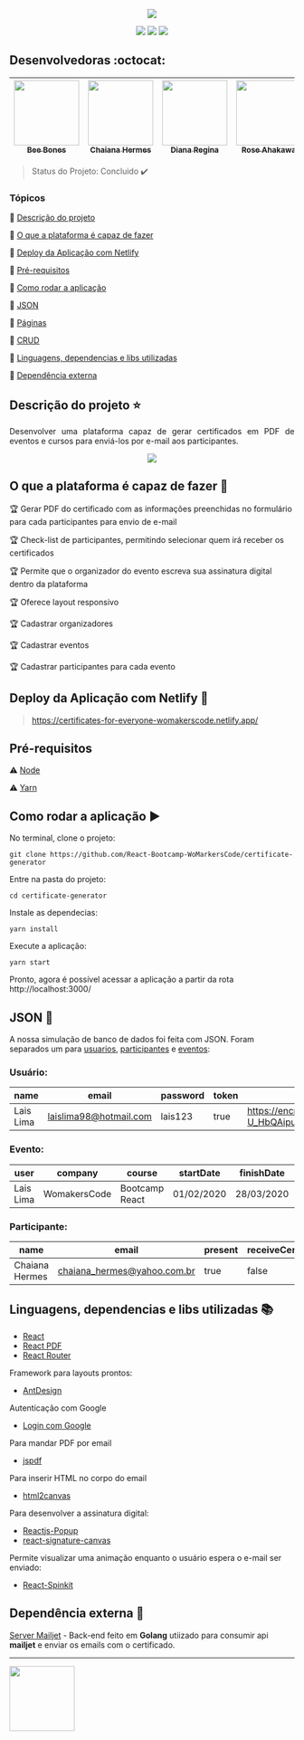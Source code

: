 <p align="center">
  <img src="https://user-images.githubusercontent.com/46378210/80918424-34fffd00-8d3b-11ea-99ee-477a3ebf4d89.png">
</p>

<p align="center">
  <img src="https://img.shields.io/static/v1?label=react&message=framework&color=blue&style=for-the-badge&logo=REACT"/>
  <img src="https://img.shields.io/static/v1?label=Netlify&message=deploy&color=blue&style=for-the-badge&logo=netlify"/>
  <img src="http://img.shields.io/static/v1?label=License&message=MIT&color=green&style=for-the-badge"/>
</p>

## Desenvolvedoras :octocat:

| [<img src="https://avatars2.githubusercontent.com/u/40778029?s=400&u=0ff80f01d3cb66b2af110aea5d30701d8ac6b6ec&v=4" width=115><br><sub>Bee Bones</sub>](https://github.com/beebones) | [<img src="https://media-exp1.licdn.com/dms/image/C4E03AQGE1Yb8mAu4_A/profile-displayphoto-shrink_200_200/0?e=1592438400&v=beta&t=-ANjM-l29GR6AVf_OxXkfk7NH424lVgJmjQIgIos2Ck" width=115><br><sub>Chaiana Hermes</sub>](https://github.com/chaihermes) | [<img src="https://avatars2.githubusercontent.com/u/46378210?s=400&u=071f7791bb03f8e102d835bdb9c2f0d3d24e8a34&v=4" width=115><br><sub>Diana Regina</sub>](https://github.com/Diana-ops) | [<img src="https://avatars0.githubusercontent.com/u/56303576?s=400&u=b3afc995a8a4a0a5b0af9ff64e4953c907927f23&v=4" width=115><br><sub>Rose Ahakawa</sub>](https://github.com/ahakawa) |
| :---------------------------------------------------------------------------------------------------------------------------------------------------------------------------------: | :----------------------------------------------------------------------------------------------------------------------------------------------------------------------------------------------------------------------------------------------------: | :-------------------------------------------------------------------------------------------------------------------------------------------------------------------------------------: | :-----------------------------------------------------------------------------------------------------------------------------------------------------------------------------------: |


> Status do Projeto: Concluido :heavy_check_mark:

### Tópicos

:small_blue_diamond: [Descrição do projeto](#descrição-do-projeto-star)

:small_blue_diamond: [O que a plataforma é capaz de fazer](#o-que-a-plataforma-é-capaz-de-fazer-checkered_flag)

:small_blue_diamond: [Deploy da Aplicação com Netlify](#deploy-da-aplicação-com-netlify-dash)

:small_blue_diamond: [Pré-requisitos](#pré-requisitos)

:small_blue_diamond: [Como rodar a aplicação](#como-rodar-a-aplicação-arrow_forward)

:small_blue_diamond: [JSON](#json-floppy_disk)

:small_blue_diamond: [Páginas](#páginas)

:small_blue_diamond: [CRUD](#crud)

:small_blue_diamond: [Linguagens, dependencias e libs utilizadas ](#linguagens-dependencias-e-libs-utilizadas-books)

:small_blue_diamond: [Dependência externa](#dependência-externa-incoming_envelope)

## Descrição do projeto :star:

<p align="justify">
Desenvolver uma plataforma capaz de gerar certificados em PDF de eventos e cursos para enviá-los por e-mail aos participantes.
</p>

<p align="center">
<img src="https://user-images.githubusercontent.com/46378210/80231326-9a603980-8629-11ea-8798-eabacda99982.png"/>
</p>

## O que a plataforma é capaz de fazer :checkered_flag:

:trophy: Gerar PDF do certificado com as informações preenchidas no formulário para cada participantes para envio de e-mail

:trophy: Check-list de participantes, permitindo selecionar quem irá receber os certificados

:trophy: Permite que o organizador do evento escreva sua assinatura digital dentro da plataforma

:trophy: Oferece layout responsivo

:trophy: Cadastrar organizadores

:trophy: Cadastrar eventos

:trophy: Cadastrar participantes para cada evento

## Deploy da Aplicação com Netlify :dash:

> https://certificates-for-everyone-womakerscode.netlify.app/

## Pré-requisitos

:warning: [Node](https://nodejs.org/en/download/)

:warning: [Yarn](https://classic.yarnpkg.com/pt-BR/docs/install/#windows-stable)

## Como rodar a aplicação :arrow_forward:

No terminal, clone o projeto:

```
git clone https://github.com/React-Bootcamp-WoMarkersCode/certificate-generator
```

Entre na pasta do projeto:

```
cd certificate-generator
```

Instale as dependecias:

```
yarn install
```

Execute a aplicação:

```
yarn start
```

Pronto, agora é possível acessar a aplicação a partir da rota http://localhost:3000/

## JSON :floppy_disk:

A nossa simulação de banco de dados foi feita com JSON. Foram separados um para [usuarios](https://github.com/React-Bootcamp-WoMarkersCode/certificate-generator/blob/DianaRegina/certificate/src/services/users.json), [participantes](https://github.com/React-Bootcamp-WoMarkersCode/certificate-generator/blob/DianaRegina/certificate/src/services/participantes.json) e [eventos](https://github.com/React-Bootcamp-WoMarkersCode/certificate-generator/blob/DianaRegina/certificate/src/services/events.json):

### Usuário:

| name      | email                  | password | token | avatar                                                                                                              |
| --------- | ---------------------- | -------- | ----- | ------------------------------------------------------------------------------------------------------------------- |
| Lais Lima | laislima98@hotmail.com | lais123  | true  | https://encrypted-tbn0.gstatic.com/images?q=tbn%3AANd9GcS9-U_HbQAipum9lWln3APcBIwng7T46hdBA42EJv8Hf6Z4fDT3&usqp=CAU |

### Evento:

| user      | company      | course         | startDate  | finishDate | workload | logo                                                         |
| --------- | ------------ | -------------- | ---------- | ---------- | -------- | ------------------------------------------------------------ |
| Lais Lima | WomakersCode | Bootcamp React | 01/02/2020 | 28/03/2020 | 56       | https://miro.medium.com/max/478/1*jriufqYKgJTW4DKrBizU5w.png | https://upload.wikimedia.org/wikipedia/commons/7/7f/Assinatura_Jos%C3%A9_Saramago.png |

### Participante:

| name           | email                       | present | receiveCertificate | course         |
| -------------- | --------------------------- | ------- | ------------------ | -------------- |
| Chaiana Hermes | chaiana_hermes@yahoo.com.br | true    | false              | Bootcamp React |

## Linguagens, dependencias e libs utilizadas :books:

- [React](https://pt-br.reactjs.org/docs/create-a-new-react-app.html)
- [React PDF](https://react-pdf.org/)
- [React Router](https://reacttraining.com/react-router/web/guides/quick-start)

Framework para layouts prontos:

- [AntDesign](https://ant.design/docs/react/introduce)

Autenticação com Google

- [Login com Google](https://www.npmjs.com/package/react-google-login)

Para mandar PDF por email

- [jspdf](https://www.npmjs.com/package/jspdf)

Para inserir HTML no corpo do email

- [html2canvas](https://www.npmjs.com/package/html2canvas)

Para desenvolver a assinatura digital:

- [Reactjs-Popup](https://react-popup.elazizi.com/getting-started/)
- [react-signature-canvas](https://www.npmjs.com/package/react-signature-canvas)

Permite visualizar uma animação enquanto o usuário espera o e-mail ser enviado:

- [React-Spinkit](https://github.com/KyleAMathews/react-spinkit)

## Dependência externa :incoming_envelope:

[Server Mailjet](https://github.com/beebones/server-mailjet) - Back-end feito em **Golang** utiizado para consumir api **mailjet** e enviar os emails com o certificado.

<hr/>

<img src="https://user-images.githubusercontent.com/46378210/82743777-49d21e00-9d46-11ea-9221-3d035cfd8c1b.png" width="115">
